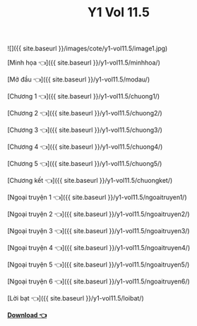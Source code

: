 ﻿---
layout: post
title: Y1 Vol 11.5
---

![]({{ site.baseurl }}/images/cote/y1-vol11.5/image1.jpg)

[Minh họa 👈]({{ site.baseurl }}/y1-vol11.5/minhhoa/)

[Mở đầu 👈]({{ site.baseurl }}/y1-vol11.5/modau/)

[Chương 1 👈]({{ site.baseurl }}/y1-vol11.5/chuong1/)

[Chương 2 👈]({{ site.baseurl }}/y1-vol11.5/chuong2/)

[Chương 3 👈]({{ site.baseurl }}/y1-vol11.5/chuong3/)

[Chương 4 👈]({{ site.baseurl }}/y1-vol11.5/chuong4/)

[Chương 5 👈]({{ site.baseurl }}/y1-vol11.5/chuong5/)

[Chương kết 👈]({{ site.baseurl }}/y1-vol11.5/chuongket/)

[Ngoại truyện 1 👈]({{ site.baseurl }}/y1-vol11.5/ngoaitruyen1/)

[Ngoại truyện 2 👈]({{ site.baseurl }}/y1-vol11.5/ngoaitruyen2/)

[Ngoại truyện 3 👈]({{ site.baseurl }}/y1-vol11.5/ngoaitruyen3/)

[Ngoại truyện 4 👈]({{ site.baseurl }}/y1-vol11.5/ngoaitruyen4/)

[Ngoại truyện 5 👈]({{ site.baseurl }}/y1-vol11.5/ngoaitruyen5/)

[Ngoại truyện 6 👈]({{ site.baseurl }}/y1-vol11.5/ngoaitruyen6/)

[Lời bạt 👈]({{ site.baseurl }}/y1-vol11.5/loibat/)

[**Download 👈**](https://cote.ga/donate/)